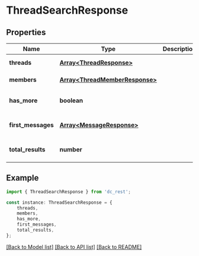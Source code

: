 # ThreadSearchResponse


## Properties

Name | Type | Description | Notes
------------ | ------------- | ------------- | -------------
**threads** | [**Array&lt;ThreadResponse&gt;**](ThreadResponse.md) |  | [default to undefined]
**members** | [**Array&lt;ThreadMemberResponse&gt;**](ThreadMemberResponse.md) |  | [default to undefined]
**has_more** | **boolean** |  | [optional] [default to undefined]
**first_messages** | [**Array&lt;MessageResponse&gt;**](MessageResponse.md) |  | [optional] [default to undefined]
**total_results** | **number** |  | [optional] [default to undefined]

## Example

```typescript
import { ThreadSearchResponse } from 'dc_rest';

const instance: ThreadSearchResponse = {
    threads,
    members,
    has_more,
    first_messages,
    total_results,
};
```

[[Back to Model list]](../README.md#documentation-for-models) [[Back to API list]](../README.md#documentation-for-api-endpoints) [[Back to README]](../README.md)
